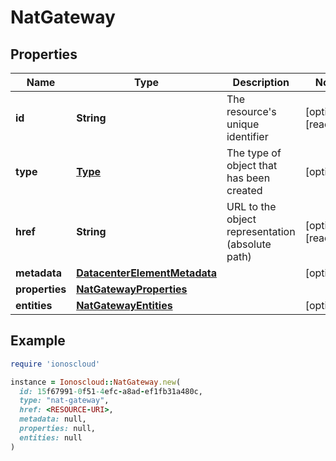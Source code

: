 # NatGateway

## Properties

| Name | Type | Description | Notes |
| ---- | ---- | ----------- | ----- |
| **id** | **String** | The resource&#39;s unique identifier | [optional][readonly] |
| **type** | [**Type**](Type.md) | The type of object that has been created | [optional] |
| **href** | **String** | URL to the object representation (absolute path) | [optional][readonly] |
| **metadata** | [**DatacenterElementMetadata**](DatacenterElementMetadata.md) |  | [optional] |
| **properties** | [**NatGatewayProperties**](NatGatewayProperties.md) |  |  |
| **entities** | [**NatGatewayEntities**](NatGatewayEntities.md) |  | [optional] |

## Example

```ruby
require 'ionoscloud'

instance = Ionoscloud::NatGateway.new(
  id: 15f67991-0f51-4efc-a8ad-ef1fb31a480c,
  type: "nat-gateway",
  href: <RESOURCE-URI>,
  metadata: null,
  properties: null,
  entities: null
)
```

